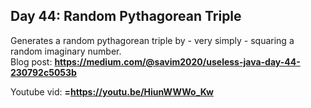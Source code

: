 ## Day 44: Random Pythagorean Triple
Generates a random pythagorean triple by - very simply - squaring a random imaginary number.  
Blog post: **<https://medium.com/@savim2020/useless-java-day-44-230792c5053b>**

Youtube vid: **=<https://youtu.be/HiunWWWo_Kw>**
